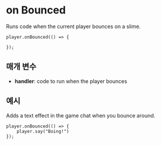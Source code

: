 # on Bounced

Runs code when the current player bounces on a slime.

```sig
player.onBounced(() => {

});
```

## 매개 변수

* **handler**: code to run when the player bounces

## 예시

Adds a text effect in the game chat when you bounce around.

```blocks
player.onBounced(() => {
    player.say("Boing!")
});
```